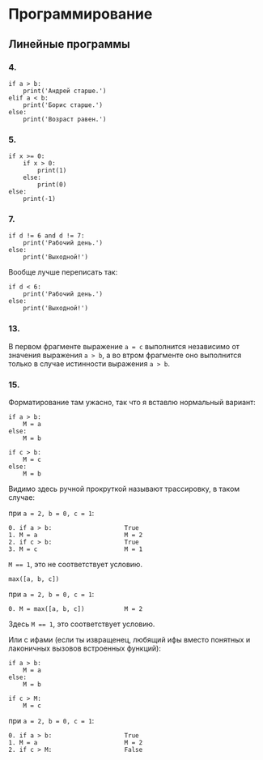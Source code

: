# Программирование
## Линейные программы


### 4.
```
if a > b:
    print('Андрей старше.')
elif a < b:
    print('Борис старше.')
else:
    print('Возраст равен.')
```

### 5.
```
if x >= 0:
    if x > 0:
        print(1)
    else:
        print(0)
else:
    print(-1)
```

### 7.
```
if d != 6 and d != 7:
    print('Рабочий день.')
else:
    print('Выходной!')
```

Вообще лучше переписать так:

```
if d < 6:
    print('Рабочий день.')
else:
    print('Выходной!')
```

### 13.
В первом фрагменте выражение ```a = c``` выполнится независимо от значения выражения ```a > b```, а во втром фрагменте оно выполнится только в случае истинности выражения ```a > b```.

### 15.
Форматирование там ужасно, так что я вставлю нормальный вариант:
```
if a > b:
    M = a
else:
    M = b

if c > b:
    M = c
else:
    M = b
```

Видимо здесь ручной прокруткой называют трассировку, в таком случае:

при ```a = 2, b = 0, c = 1```:
```
0. if a > b:                    True
1. M = a                        M = 2
2. if c > b:                    True
3. M = c                        M = 1
```

```M == 1```, это не соответствует условию.

```max([a, b, c])```

при ```a = 2, b = 0, c = 1```:
```
0. M = max([a, b, c])           M = 2
```

Здесь ```M == 1```, это соответствует условию.

Или с ифами (если ты извращенец, любящий ифы вместо понятных и лаконичных вызовов встроенных функций):
```
if a > b:
    M = a
else:
    M = b

if c > M:
    M = c
```

при ```a = 2, b = 0, c = 1```:
```
0. if a > b:                    True
1. M = a                        M = 2
2. if c > M:                    False
```
